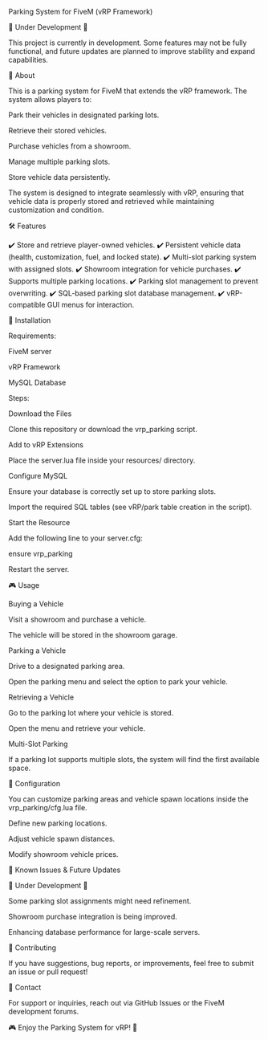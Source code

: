 Parking System for FiveM (vRP Framework)

🚧 Under Development 🚧

This project is currently in development. Some features may not be fully functional, and future updates are planned to improve stability and expand capabilities.

📌 About

This is a parking system for FiveM that extends the vRP framework. The system allows players to:

Park their vehicles in designated parking lots.

Retrieve their stored vehicles.

Purchase vehicles from a showroom.

Manage multiple parking slots.

Store vehicle data persistently.

The system is designed to integrate seamlessly with vRP, ensuring that vehicle data is properly stored and retrieved while maintaining customization and condition.

🛠 Features

✔️ Store and retrieve player-owned vehicles. ✔️ Persistent vehicle data (health, customization, fuel, and locked state). ✔️ Multi-slot parking system with assigned slots. ✔️ Showroom integration for vehicle purchases. ✔️ Supports multiple parking locations. ✔️ Parking slot management to prevent overwriting. ✔️ SQL-based parking slot database management. ✔️ vRP-compatible GUI menus for interaction.

📜 Installation

Requirements:

FiveM server

vRP Framework

MySQL Database

Steps:

Download the Files

Clone this repository or download the vrp_parking script.

Add to vRP Extensions

Place the server.lua file inside your resources/ directory.

Configure MySQL

Ensure your database is correctly set up to store parking slots.

Import the required SQL tables (see vRP/park table creation in the script).

Start the Resource

Add the following line to your server.cfg:

ensure vrp_parking

Restart the server.

🎮 Usage

Buying a Vehicle

Visit a showroom and purchase a vehicle.

The vehicle will be stored in the showroom garage.

Parking a Vehicle

Drive to a designated parking area.

Open the parking menu and select the option to park your vehicle.

Retrieving a Vehicle

Go to the parking lot where your vehicle is stored.

Open the menu and retrieve your vehicle.

Multi-Slot Parking

If a parking lot supports multiple slots, the system will find the first available space.

🔧 Configuration

You can customize parking areas and vehicle spawn locations inside the vrp_parking/cfg.lua file.

Define new parking locations.

Adjust vehicle spawn distances.

Modify showroom vehicle prices.

📌 Known Issues & Future Updates

🚧 Under Development 🚧

Some parking slot assignments might need refinement.

Showroom purchase integration is being improved.

Enhancing database performance for large-scale servers.

💬 Contributing

If you have suggestions, bug reports, or improvements, feel free to submit an issue or pull request!

📢 Contact

For support or inquiries, reach out via GitHub Issues or the FiveM development forums.

🎮 Enjoy the Parking System for vRP! 🚗
